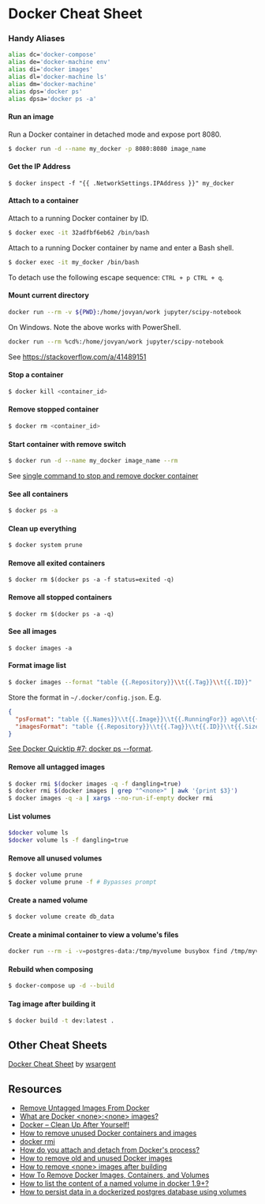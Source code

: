 # Docker Cheat Sheet

### Handy Aliases
```bash
alias dc='docker-compose'
alias de='docker-machine env'
alias di='docker images'
alias dl='docker-machine ls'
alias dm='docker-machine'
alias dps='docker ps'
alias dpsa='docker ps -a'
```

#### Run an image
Run a Docker container in detached mode and expose port 8080.

```bash
$ docker run -d --name my_docker -p 8080:8080 image_name
```

#### Get the IP Address
`$ docker inspect -f "{{ .NetworkSettings.IPAddress }}" my_docker`

#### Attach to a container
Attach to a running Docker container by ID.

```bash
$ docker exec -it 32adfbf6eb62 /bin/bash
```

Attach to a running Docker container by name and enter a Bash shell.

```bash
$ docker exec -it my_docker /bin/bash
```

To detach use the following escape sequence: `CTRL + p CTRL + q`.

#### Mount current directory

```bash
docker run --rm -v ${PWD}:/home/jovyan/work jupyter/scipy-notebook
```

On Windows. Note the above works with PowerShell.

```bash
docker run --rm %cd%:/home/jovyan/work jupyter/scipy-notebook
```

See https://stackoverflow.com/a/41489151

#### Stop a container

```bash
$ docker kill <container_id>
```

#### Remove stopped container

```bash
$ docker rm <container_id>
```

#### Start container with remove switch

```bash
$ docker run -d --name my_docker image_name --rm
```

See [single command to stop and remove docker container](http://stackoverflow.com/a/35122815/6146580)

#### See all containers
```bash
$ docker ps -a
```

#### Clean up everything
```bash
$ docker system prune
````

#### Remove all exited containers
`$ docker rm $(docker ps -a -f status=exited -q)`

#### Remove all stopped containers
`$ docker rm $(docker ps -a -q)`

#### See all images
`$ docker images -a`

#### Format image list
```bash
$ docker images --format "table {{.Repository}}\\t{{.Tag}}\\t{{.ID}}"
```

Store the format in `~/.docker/config.json`. E.g.

```json
{
  "psFormat": "table {{.Names}}\\t{{.Image}}\\t{{.RunningFor}} ago\\t{{.Status}}\\t{{.Command}}",
  "imagesFormat": "table {{.Repository}}\\t{{.Tag}}\\t{{.ID}}\\t{{.Size}}"
}
```

[See Docker Quicktip #7: docker ps --format](http://container42.com/2016/03/27/docker-quicktip-7-psformat/).

#### Remove all untagged images
```bash
$ docker rmi $(docker images -q -f dangling=true)
$ docker rmi $(docker images | grep "^<none>" | awk '{print $3}')
$ docker images -q -a | xargs --no-run-if-empty docker rmi
```

#### List volumes
```bash
$docker volume ls
$docker volume ls -f dangling=true
```

#### Remove all unused volumes
```bash
$ docker volume prune
$ docker volume prune -f # Bypasses prompt
```

#### Create a named volume
```bash
$ docker volume create db_data
```

#### Create a minimal container to view a volume's files
```bash
docker run --rm -i -v=postgres-data:/tmp/myvolume busybox find /tmp/myvolume
```

#### Rebuild when composing
```bash
$ docker-compose up -d --build
```

#### Tag image after building it
```bash
$ docker build -t dev:latest .
```

## Other Cheat Sheets

[Docker Cheat Sheet](https://github.com/wsargent/docker-cheat-sheet) by [wsargent](https://github.com/wsargent)

## Resources
* [Remove Untagged Images From Docker](http://jimhoskins.com/2013/07/27/remove-untagged-docker-images.html)
* [What are Docker \<none\>:\<none\> images?](http://www.projectatomic.io/blog/2015/07/what-are-docker-none-none-images/)
* [Docker – Clean Up After Yourself!](http://blog.yohanliyanage.com/2015/05/docker-clean-up-after-yourself/)
* [How to remove unused Docker containers and images](https://gist.github.com/ngpestelos/4fc2e31e19f86b9cf10b)
* [docker rmi](https://docs.docker.com/engine/reference/commandline/rmi/)
* [How do you attach and detach from Docker's process?](https://stackoverflow.com/questions/19688314/how-do-you-attach-and-detach-from-dockers-process)
* [How to remove old and unused Docker images](http://stackoverflow.com/a/32723127/6146580)
* [How to remove \<none\> images after building](https://forums.docker.com/t/how-to-remove-none-images-after-building/7050/10)
* [How To Remove Docker Images, Containers, and Volumes](https://www.digitalocean.com/community/tutorials/how-to-remove-docker-images-containers-and-volumes)
* [How to list the content of a named volume in docker 1.9+?](https://stackoverflow.com/a/36330903)
* [How to persist data in a dockerized postgres database using volumes](https://stackoverflow.com/a/45606440)
